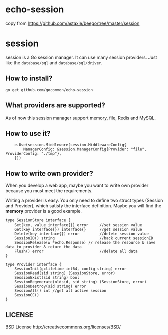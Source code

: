 echo-session
==============

copy from <https://github.com/astaxie/beego/tree/master/session>

session
==============

session is a Go session manager. It can use many session providers. Just like the `database/sql` and `database/sql/driver`.

## How to install?

	go get github.com/gocommon/echo-session


## What providers are supported?

As of now this session manager support memory, file, Redis and MySQL.


## How to use it?

		e.Use(session.Middleware(session.MiddlewareConfig{
			ManagerConfig: &session.ManagerConfig{Provider: "file", ProviderConfig: "./tmp"},
		}))

## How to write own provider?

When you develop a web app, maybe you want to write own provider because you must meet the requirements.

Writing a provider is easy. You only need to define two struct types 
(Session and Provider), which satisfy the interface definition. 
Maybe you will find the **memory** provider is a good example.

	type SessionStore interface {
		Set(key, value interface{}) error     //set session value
		Get(key interface{}) interface{}      //get session value
		Delete(key interface{}) error         //delete session value
		SessionID() string                    //back current sessionID
		SessionRelease(w *echo.Response) // release the resource & save data to provider & return the data
		Flush() error                         //delete all data
	}
	
	type Provider interface {
		SessionInit(gclifetime int64, config string) error
		SessionRead(sid string) (SessionStore, error)
		SessionExist(sid string) bool
		SessionRegenerate(oldsid, sid string) (SessionStore, error)
		SessionDestroy(sid string) error
		SessionAll() int //get all active session
		SessionGC()
	}


## LICENSE

BSD License http://creativecommons.org/licenses/BSD/
